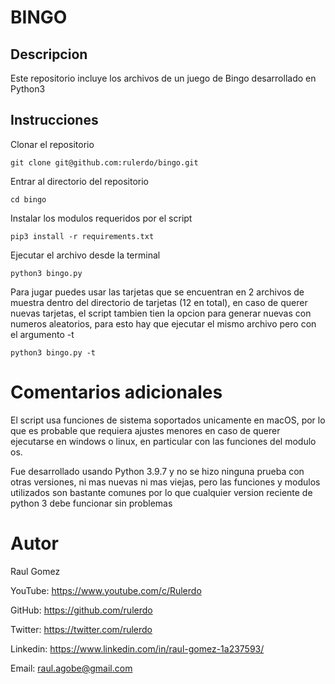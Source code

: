 # BINGO

## Descripcion

Este repositorio incluye los archivos de un juego de Bingo desarrollado en Python3

## Instrucciones

Clonar el repositorio 

    git clone git@github.com:rulerdo/bingo.git

Entrar al directorio del repositorio

    cd bingo

Instalar los modulos requeridos por el script

    pip3 install -r requirements.txt   

Ejecutar el archivo desde la terminal

    python3 bingo.py

Para jugar puedes usar las tarjetas que se encuentran en 2 archivos de muestra dentro del directorio de tarjetas (12 en total), en caso de querer nuevas tarjetas, el script tambien tien la opcion para generar nuevas con numeros aleatorios, para esto hay que ejecutar el mismo archivo pero con el argumento -t

    python3 bingo.py -t

# Comentarios adicionales

El script usa funciones de sistema soportados unicamente en macOS, por lo que es probable que requiera ajustes menores en caso de querer ejecutarse en windows o linux, en particular con las funciones del modulo os.

Fue desarrollado usando Python 3.9.7 y no se hizo ninguna prueba con otras versiones, ni mas nuevas ni mas viejas, pero las funciones y modulos utilizados son bastante comunes por lo que cualquier version reciente de python 3 debe funcionar sin problemas

# Autor

Raul Gomez

YouTube: https://www.youtube.com/c/Rulerdo

GitHub: https://github.com/rulerdo

Twitter: https://twitter.com/rulerdo

Linkedin: https://www.linkedin.com/in/raul-gomez-1a237593/

Email: raul.agobe@gmail.com